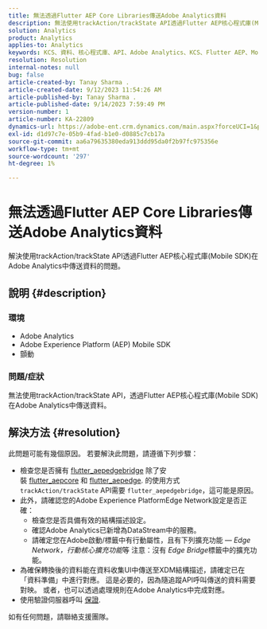 ```yaml
---
title: 無法透過Flutter AEP Core Libraries傳送Adobe Analytics資料
description: 無法使用trackAction/trackState API透過Flutter AEP核心程式庫(Mobile SDK)傳送Adobe Analytics資料。
solution: Analytics
product: Analytics
applies-to: Analytics
keywords: KCS、資料、核心程式庫、API、Adobe Analytics、KCS、Flutter AEP、Mobile SDK、Edge Network、行動核心擴充功能、trackAction、trackState、flutter_aepedgedbridge、flutter_aepcore、flutter_aepedge、Adobe Experience Platform
resolution: Resolution
internal-notes: null
bug: false
article-created-by: Tanay Sharma .
article-created-date: 9/12/2023 11:54:26 AM
article-published-by: Tanay Sharma .
article-published-date: 9/14/2023 7:59:49 PM
version-number: 1
article-number: KA-22809
dynamics-url: https://adobe-ent.crm.dynamics.com/main.aspx?forceUCI=1&pagetype=entityrecord&etn=knowledgearticle&id=6ff5471d-6351-ee11-be6f-6045bd0063aa
exl-id: d1d97c7e-05b9-4fad-b1e0-d0885c7cb17a
source-git-commit: aa6a79635380eda913ddd95da0f2b97fc975356e
workflow-type: tm+mt
source-wordcount: '297'
ht-degree: 1%

---
```


# 無法透過Flutter AEP Core Libraries傳送Adobe Analytics資料


解決使用trackAction/trackState API透過Flutter AEP核心程式庫(Mobile SDK)在Adobe Analytics中傳送資料的問題。

## 說明 {#description}


### 環境

- Adobe Analytics
- Adobe Experience Platform (AEP) Mobile SDK
- 顫動


### 問題/症狀

無法使用trackAction/trackState API，透過Flutter AEP核心程式庫(Mobile SDK)在Adobe Analytics中傳送資料。


## 解決方法 {#resolution}


此問題可能有幾個原因。 若要解決此問題，請遵循下列步驟：

- 檢查您是否擁有 [flutter_aepedgebridge](https://pub.dev/packages/flutter_aepedgebridge "關注連結") 除了安裝 [flutter_aepcore](https://pub.dev/packages/flutter_aepcore "關注連結") 和 [flutter_aepedge](https://pub.dev/packages/flutter_aepedge "關注連結"). 的使用方式 `trackAction/trackState` API需要 `flutter_aepedgebridge`，這可能是原因。
- 此外，請確認您的Adobe Experience PlatformEdge Network設定是否正確：
   - 檢查您是否具備有效的結構描述設定。
   - 確認Adobe Analytics已新增為DataStream中的服務。
   - 請確定您在Adobe啟動/標籤中有行動屬性，且有下列擴充功能 —  *Edge Network，行動核心擴充功能*&#x200B;等 注意：沒有 *Edge Bridge*&#x200B;標籤中的擴充功能。
- 為確保轉換後的資料能在資料收集UI中傳送至XDM結構描述，請確定已在「資料準備」中進行對應。 這是必要的，因為隨追蹤API呼叫傳送的資料需要對映。 或者，也可以透過處理規則在Adobe Analytics中完成對應。
- 使用驗證伺服器呼叫 [保證](https://github.com/adobe/aepsdk_flutter/tree/main/plugins/flutter_aepassurance "關注連結").


如有任何問題，請聯絡支援團隊。
